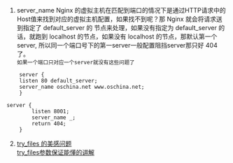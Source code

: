 1. server_name Nginx 的虚拟主机在匹配到端口的情况下是通过HTTP请求中的Host值来找到对应的虚拟主机配置，如果找不到呢？那 Nginx 就会将请求送到指定了 default_server 的 节点来处理，如果没有指定为 default_server 的话，就跑到 localhost 的节点，如果没有 localhost 的节点，那默认第一个server, 所以同一个端口号下的第一server一般配置阻挡server那只好 404 了。     
`如果一个端口只对应一个server就没有这些问题了`
```
    server {
    listen 80 default_server;
    server_name oschina.net www.oschina.net;
    }
```
```
server {
        listen 8001;
        server_name _;
        return 404;
    }
```
2. [try_files 的美感问题](https://gist.github.com/snakevil/4af6a6a45ca45e3a9d10f9472c598a83)    
   [try_files参数保证能懂的讲解](http://blog.51cto.com/10546390/1754757)
    